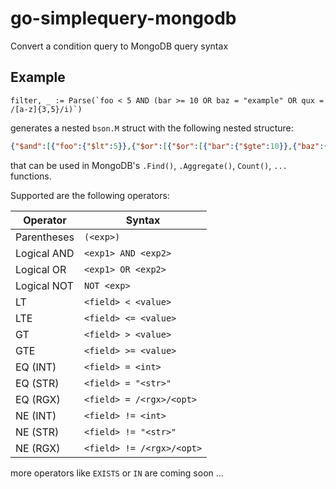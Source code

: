 # go-simplequery-mongodb

Convert a condition query to MongoDB query syntax

## Example

```golang
filter, _ := Parse(`foo < 5 AND (bar >= 10 OR baz = "example" OR qux = /[a-z]{3,5}/i)`)
```

generates a nested `bson.M` struct with the following nested structure:

```json
{"$and":[{"foo":{"$lt":5}},{"$or":[{"$or":[{"bar":{"$gte":10}},{"baz":{"$eq":"example"}}]},{"qux":{"$eq":{"Key":"$regex","Value":{"Pattern":"[a-z]{3,5}","Options":"i"}}}}]}]}
```

that can be used in MongoDB's `.Find()`, `.Aggregate()`, `Count()`, `...` functions.

Supported are the following operators:

Operator    | Syntax
----------- | --------------------------
Parentheses | `(<exp>)`
Logical AND | `<exp1> AND <exp2>`
Logical OR  | `<exp1> OR <exp2>`
Logical NOT | `NOT <exp>`
LT          | `<field> < <value>`
LTE         | `<field> <= <value>`
GT          | `<field> > <value>`
GTE         | `<field> >= <value>`
EQ (INT)    | `<field> = <int>`
EQ (STR)    | `<field> = "<str>"`
EQ (RGX)    | `<field> = /<rgx>/<opt>`
NE (INT)    | `<field> != <int>`
NE (STR)    | `<field> != "<str>"`
NE (RGX)    | `<field> != /<rgx>/<opt>`

more operators like `EXISTS` or `IN` are coming soon ...
